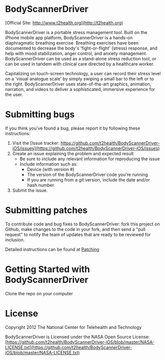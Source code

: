 BodyScannerDriver
===============

[Official Site: http://www.t2health.org](http://t2health.org)

BodyScannerDriver is a portable stress management tool. Built on the iPhone mobile app platform, BodyScannerDriver is a hands-on diaphragmatic breathing exercise. Breathing exercises have been documented to decrease the body's 'fight-or-flight' (stress) response, and help with mood stabilization, anger control, and anxiety management. BodyScannerDriver can be used as a stand-alone stress reduction tool, or can be used in tandem with clinical care directed by a healthcare worker.

Capitalizing on touch-screen technology, a user can record their stress level on a 'visual analogue scale' by simply swiping a small bar to the left or to the right. BodyScannerDriver uses state-of-the-art graphics, animation, narration, and videos to deliver a sophisticated, immersive experience for the user.

Submitting bugs
===============
If you think you've found a bug, please report it by following these instructions:  

1. Visit the [Issue tracker: https://github.com/t2health/BodyScannerDriver-iOS/issues](https://github.com/t2health/BodyScannerDriver-iOS/issues)
2. Create an issue explaining the problem and expected result
    - Be sure to include any relevant information for reproducing the issue
    - Include information such as:
        * Device (with version #)
        * The version of the BodyScannerDriver code you're running
        * If you are running from a git version, include the date and/or hash number
3. Submit the issue.

Submitting patches
==================
To contribute code and bug fixes to BodyScannerDriver: fork this project on Github, make changes to the code in your fork, 
and then send a "pull request" to notify the team of updates that are ready to be reviewed for inclusion.

Detailed instructions can be found at [Patching](https://gist.github.com/1507418)

Getting Started with BodyScannerDriver
==============================================
Clone the repo on your computer

License
==============================================
Copyright 2012 The National Center for Telehealth and Technology

BodyScannerDriver is Licensed under the NASA Open Source License: [https://github.com/t2health/BodyScannerDriver-iOS/blob/master/NASA-LICENSE.txt](https://github.com/t2health/BodyScannerDriver-iOS/blob/master/NASA-LICENSE.txt)
